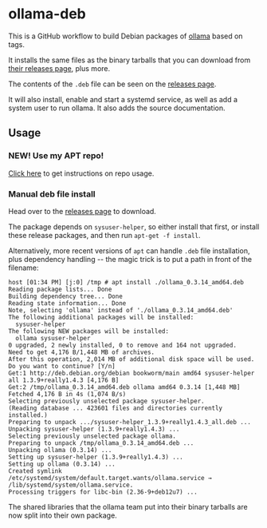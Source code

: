 # ollama-deb

This is a GitHub workflow to build Debian packages of [ollama](https://github.com/ollama/ollama/) based on tags.

It installs the same files as the binary tarballs that you can download from
[their releases page](https://github.com/ollama/ollama/releases), plus more.

The contents of the `.deb` file can be seen on the [releases page](https://github.com/lingfish/ollama-deb/releases).

It will also install, enable and start a systemd service, as well as add a system user to run ollama.  It also adds the
source documentation.

## Usage
### NEW! Use my APT repo!

[Click here](https://lingfish.github.io/ollama-deb/) to get instructions on repo usage.

### Manual deb file install
Head over to the [releases page](https://github.com/lingfish/ollama-deb/releases) to download.

The package depends on `sysuser-helper`, so either install that first, or install these release packages, and then run
`apt-get -f install`.

Alternatively, more recent versions of `apt` can handle `.deb` file installation, plus dependency
handling -- the magic trick is to put a path in front of the filename:

```shell
host [01:34 PM] [j:0] /tmp # apt install ./ollama_0.3.14_amd64.deb
Reading package lists... Done
Building dependency tree... Done
Reading state information... Done
Note, selecting 'ollama' instead of './ollama_0.3.14_amd64.deb'
The following additional packages will be installed:
  sysuser-helper
The following NEW packages will be installed:
  ollama sysuser-helper
0 upgraded, 2 newly installed, 0 to remove and 164 not upgraded.
Need to get 4,176 B/1,448 MB of archives.
After this operation, 2,014 MB of additional disk space will be used.
Do you want to continue? [Y/n]
Get:1 http://deb.debian.org/debian bookworm/main amd64 sysuser-helper all 1.3.9+really1.4.3 [4,176 B]
Get:2 /tmp/ollama_0.3.14_amd64.deb ollama amd64 0.3.14 [1,448 MB]
Fetched 4,176 B in 4s (1,074 B/s)
Selecting previously unselected package sysuser-helper.
(Reading database ... 423601 files and directories currently installed.)
Preparing to unpack .../sysuser-helper_1.3.9+really1.4.3_all.deb ...
Unpacking sysuser-helper (1.3.9+really1.4.3) ...
Selecting previously unselected package ollama.
Preparing to unpack /tmp/ollama_0.3.14_amd64.deb ...
Unpacking ollama (0.3.14) ...
Setting up sysuser-helper (1.3.9+really1.4.3) ...
Setting up ollama (0.3.14) ...
Created symlink /etc/systemd/system/default.target.wants/ollama.service → /lib/systemd/system/ollama.service.
Processing triggers for libc-bin (2.36-9+deb12u7) ...
```

The shared libraries that the ollama team put into their binary tarballs are now split into their own package.
